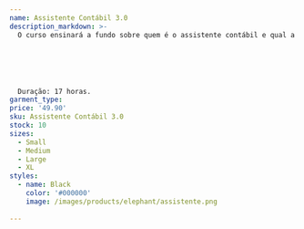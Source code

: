 ```yaml
---
name: Assistente Contábil 3.0
description_markdown: >-
  O curso ensinará a fundo sobre quem é o assistente contábil e qual a sua função no mercado.






  Duração: 17 horas.
garment_type:
price: '49.90'
sku: Assistente Contábil 3.0
stock: 10
sizes:
  - Small
  - Medium
  - Large
  - XL
styles:
  - name: Black
    color: '#000000'
    image: /images/products/elephant/assistente.png
  
---
```

